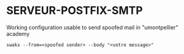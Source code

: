# SERVEUR-POSTFIX-SMTP

Working configuration usable to send spoofed mail in "umontpellier" academy

```
swaks --from=<spoofed sender> --body "<votre message>" 

```
